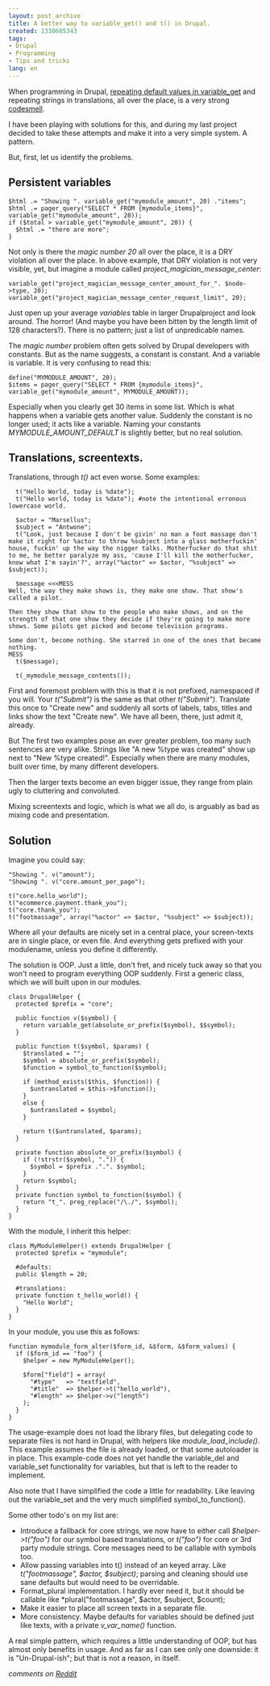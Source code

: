 ```yaml
---
layout: post_archive
title: A better way to variable_get() and t() in Drupal.
created: 1330605343
tags:
- Drupal
- Programming
- Tips and tricks
lang: en
---
```

When programming in Drupal, [repeating default values in variable_get](http://drupal.stackexchange.com/questions/23162/using-variable-get-in-multiple-places-without-duplicating-default) and repeating strings in translations, all over the place, is a very strong [codesmell](http://martinfowler.com/bliki/CodeSmell.html).

I have been playing with solutions for this, and during my last project decided to take these attempts and make it into a very simple system. A pattern.

But, first, let us identify the problems. 

<!--break-->

## Persistent variables

    $html .= "Showing ". variable_get("mymodule_amount", 20) ."items";
    $html .= pager_query("SELECT * FROM {mymodule_items}", variable_get("mymodule_amount", 20));
    if ($total > variable_get("mymodule_amount", 20)) {
      $html .= "there are more";
    }

Not only is there the *magic number 20* all over the place, it is a DRY violation all over the place.
In above example, that DRY violation is not very visible, yet, but imagine a module called *project_magician_message_center*:

    variable_get("project_magician_message_center_amount_for_". $node->type, 20);
    variable_get("project_magician_message_center_request_limit", 20);

Just open up your average *variables* table in larger Drupalproject and look around. The horror! (And maybe you have been bitten by the length limit of 128 characters?). There is no pattern; just a list of unpredicable names.

The *magic number* problem often gets solved by Drupal developers with constants. But as the name suggests,
a constant is constant. And a variable is variable. It is very confusing to read this:

    define("MYMODULE_AMOUNT", 20);
    $items = pager_query("SELECT * FROM {mymodule_items}", variable_get("mymodule_amount", MYMODULE_AMOUNT));

Especially when you clearly get 30 items in some list. Which is what happens when a variable gets another value. Suddenly the constant is no longer
used; it acts like a variable. Naming your constants *MYMODULE_AMOUNT_DEFAULT* is slightly better, but no real solution.

## Translations, screentexts.
Translations, through *t()* act even worse. Some examples:

      t("Hello World, today is %date");
      t("Hello world, today is %date"); #note the intentional erronous lowercase world.

      $actor = "Marsellus";
      $subject = "Antwone";
      t("Look, just because I don't be givin' no man a foot massage don't make it right for %actor to throw %subject into a glass motherfuckin' house, fuckin' up the way the nigger talks. Motherfucker do that shit to me, he better paralyze my ass, 'cause I'll kill the motherfucker, know what I'm sayin'?", array("%actor" => $actor, "%subject" => $subject));

      $message <<<MESS
    Well, the way they make shows is, they make one show. That show's called a pilot. 

    Then they show that show to the people who make shows, and on the strength of that one show they decide if they're going to make more shows. Some pilots get picked and become television programs.

    Some don't, become nothing. She starred in one of the ones that became nothing.
    MESS
      t($message);

      t(_mymodule_message_contents());

First and foremost problem with this is that it is not prefixed, namespaced if you will. Your *t("Submit")* is the same as that other *t("Submit")*. Translate this once to "Create new" and suddenly all sorts of labels, tabs, titles and links show the text "Create new". We have all been, there, just admit it, already.

But The first two examples pose an ever greater problem, too many such sentences are very alike. Strings like "A new %type was created" show up next to "New %type created!". Especially when there are many modules, built over time, by many different developers.

Then the larger texts become an even bigger issue, they range from plain ugly to cluttering and convoluted.

Mixing screentexts and logic, which is what we all do, is arguably as bad as mixing code and presentation.

## Solution

Imagine you could say:

    "Showing ". v("amount");
    "Showing ". v("core.amount_per_page");

    t("core.hello_world");
    t("ecommerce.payment.thank_you");
    t("core.thank_you");
    t("footmassage", array("%actor" => $actor, "%subject" => $subject));

Where all your defaults are nicely set in a central place, your screen-texts are in single place, or even file. And everything gets prefixed with your modulename, unless you define it differently.

The solution is OOP. Just a little, don't fret, and nicely tuck away so that you won't need to program everything OOP suddenly. First a generic class, which we will built upon in our modules.

    class DrupalHelper {
      protected $prefix = "core";

      public function v($symbol) {
        return variable_get(absolute_or_prefix($symbol), $$symbol);
      }

      public function t($symbol, $params) {
        $translated = "";
        $symbol = absolute_or_prefix($symbol);
        $function = symbol_to_function($symbol);

        if (method_exists($this, $function)) {
          $untranslated = $this->$function();
        }
        else {
          $untranslated = $symbol;
        }

        return t($untranslated, $params);
      }

      private function absolute_or_prefix($symbol) {
        if (!strstr($symbol, ".")) {
          $symbol = $prefix .".". $symbol;
        }
        return $symbol;
      }
      private function symbol_to_function($symbol) {
        return "t_". preg_replace("/\./", $symbol);
      }
    }


With the module, I inherit this helper:

    class MyModuleHelper() extends DrupalHelper {
      protected $prefix = "mymodule";

      #defaults:
      public $length = 20;

      #translations:
      private function t_hello_world() {
        "Hello World";
      }
    }

In your module, you use this as follows:

    function mymodule_form_alter($form_id, &$form, &$form_values) {
      if ($form_id == "foo") {
        $helper = new MyModuleHelper();

        $form["field"] = array(
          "#type"   => "textfield",
          "#title"  => $helper->t("hello_world"),
          "#length" => $helper->v("length")
        );
      }
    }


The usage-example does not load the library files, but delegating code to separate files is not hard in Drupal, with helpers like *module_load_include()*. This example assumes the file is already loaded, or that some autoloader is in place.
This example-code does not yet handle the variable_del and variable_set functionality for variables, but that is left to the reader to implement.

Also note that I have simplified the code a little for readability. Like leaving out the variable_set and the very much simplified symbol_to_function().

Some other todo's on my list are:

* Introduce a fallback for core strings, we now have to either call *$helper->t("foo")* for our symbol based translations, or *t("foo")* for core or 3rd party module strings. Core messages need to be callable with symbols too.
* Allow passing variables into t() instead of an keyed array. Like *t("footmassage", $actor, $subject)*; parsing and cleaning should use sane defaults but would need to be overridable.
* Format_plural implementation. I hardly ever need it, but it should be callable like *plural("footmassage", $actor, $subject, $count);
* Make it easier to place all screen texts in a separate file.
* More consistency. Maybe defaults for variables should be defined just like texts, with a private *v_var_name()* function.

A real simple pattern, which requires a little understanding of OOP, but has almost only benefits in usage. And as far as I can see only one downside: it is "Un-Drupal-ish"; but that is not a reason, in itself.

*comments on [Reddit](http://www.reddit.com/r/drupal/comments/qcuqa/a_better_way_to_variable_get_and_t_in_drupal/)*
